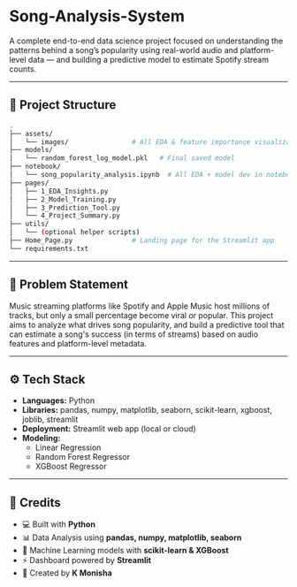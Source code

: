 ﻿# Song-Analysis-System

A complete end-to-end data science project focused on understanding the patterns behind a song’s popularity using real-world audio and platform-level data — and building a predictive model to estimate Spotify stream counts.

---
## 📁 Project Structure

```bash
.
├── assets/
│   └── images/                # All EDA & feature importance visualizations
├── models/
│   └── random_forest_log_model.pkl   # Final saved model
├── notebook/
│   └── song_popularity_analysis.ipynb  # All EDA + model dev in notebook
├── pages/
│   ├── 1_EDA_Insights.py
│   ├── 2_Model_Training.py
│   ├── 3_Prediction_Tool.py
│   └── 4_Project_Summary.py
├── utils/
│   └── (optional helper scripts)
├── Home_Page.py               # Landing page for the Streamlit app
└── requirements.txt
```

---

## 🧠 Problem Statement

Music streaming platforms like Spotify and Apple Music host millions of tracks, but only a small percentage become viral or popular. This project aims to analyze what drives song popularity, and build a predictive tool that can estimate a song's success (in terms of streams) based on audio features and platform-level metadata.

---

## ⚙️ Tech Stack

- **Languages:** Python
- **Libraries:** pandas, numpy, matplotlib, seaborn, scikit-learn, xgboost, joblib, streamlit
- **Deployment:** Streamlit web app (local or cloud)
- **Modeling:**
    - Linear Regression
    - Random Forest Regressor
    - XGBoost Regressor

---
## 🙌 Credits  

- 💻 Built with **Python**  
- 📊 Data Analysis using **pandas, numpy, matplotlib, seaborn**  
- 🤖 Machine Learning models with **scikit-learn & XGBoost**  
- ⚡ Dashboard powered by **Streamlit**    
- 💬 Created by **K Monisha**  
